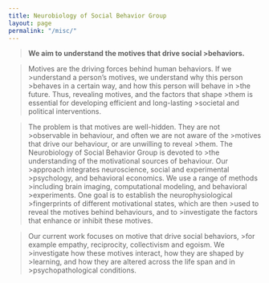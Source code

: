 ```yaml
---
title: Neurobiology of Social Behavior Group
layout: page
permalink: "/misc/"
---
```

>**We aim to understand the motives that drive social >behaviors.**

>Motives are the driving forces behind human behaviors. If we >understand a person’s motives, we understand why this person >behaves in a certain way, and how this person will behave in >the future. Thus, revealing motives, and the factors that shape >them is essential for developing efficient and long-lasting >societal and political interventions.

>The problem is that motives are well-hidden. They are not >observable in behaviour, and often we are not aware of the >motives that drive our behaviour, or are unwilling to reveal >them. The Neurobiology of Social Behavior Group is devoted to >the understanding of the motivational sources of behaviour. Our >approach integrates neuroscience, social and experimental >psychology, and behavioral economics. We use a range of methods >including brain imaging, computational modeling, and behavioral >experiments. One goal is to establish the neurophysiological >fingerprints of different motivational states, which are then >used to reveal the motives behind behaviours, and to >investigate the factors that enhance or inhibit these motives.

>Our current work focuses on motive that drive social behaviors, >for example empathy, reciprocity, collectivism and egoism. We >investigate how these motives interact, how they are shaped by >learning, and how they are altered across the life span and in >psychopathological conditions.